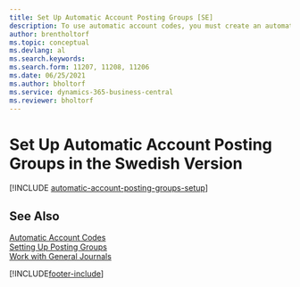 ```yaml
---
title: Set Up Automatic Account Posting Groups [SE]
description: To use automatic account codes, you must create an automatic account posting group in the Swedish version.
author: brentholtorf
ms.topic: conceptual
ms.devlang: al
ms.search.keywords:
ms.search.form: 11207, 11208, 11206
ms.date: 06/25/2021
ms.author: bholtorf
ms.service: dynamics-365-business-central
ms.reviewer: bholtorf
---
```

# Set Up Automatic Account Posting Groups in the Swedish Version

[!INCLUDE [automatic-account-posting-groups-setup](../includes/FISE/automatic-account-posting-groups-setup.md)]

## See Also

[Automatic Account Codes](automatic-account-codes.md)  
[Setting Up Posting Groups](../../finance-posting-groups.md)  
[Work with General Journals](../../ui-work-general-journals.md)  


[!INCLUDE[footer-include](../../includes/footer-banner.md)]